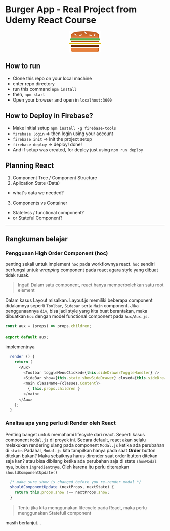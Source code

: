 # Burger App - Real Project from Udemy React Course

<center>
<img src="./src/assets/images/burger-logo.png" style="max-width: 100px">
</center>

## How to run

- Clone this repo on your local machine
- enter repo directory
- run this command `npm install`
- then, `npm start`
- Open your browser and open in `localhost:3000`

## How to Deploy in Firebase?

- Make initial setup `npm install -g firebase-tools`
- `firebase login` => then login using your account
- `firebase init` => init the project setup
- `firebase deploy` => deploy! done!
- And if setup was created, for deploy just using `npm run deploy`

## Planning React
1. Component Tree / Component Structure
2. Aplication State (Data)
 - what's data we needed?
3. Components vs Container 
 - Stateless / functional component?
 - or Stateful Component?

 ---

 ## Rangkuman belajar

 ### Pengguaan High Order Component (hoc)
 penting sekali untuk implement `hoc` pada workflownya react. `hoc` sendiri berfungsi untuk _wrapping_ component pada react agara style yang dibuat tidak rusak. 

 > Ingat! Dalam satu component, react hanya memperbolehkan satu root element
 
 Dalam kasus Layout misalkan. Layout.js memiliki beberapa component didalamnya seperti `Toolbar`, `Sidebar` serta `Main` component. Jika penggunaannya `div`, bisa jadi style yang kita buat berantakan, maka dibuatkan `hoc` dengan model functional component pada `Aux/Aux.js`.
```js
const aux = (props) => props.children;

export default aux;
```
implementnya
```js
  render () {
    return (
      <Aux>
        <Toolbar toggleMenuClicked={this.sideDrawerToggleHandler} />
        <SideBar show={this.state.showSideDrawer} closed={this.sideDrawerClosedHandler} />
        <main className={classes.Content}>
          { this.props.children }
        </main>
      </Aux>
    );
  }
```

### Analisa apa yang perlu di Render oleh React
Penting banget untuk memahami lifecycle dari react. Seperti kasus component `Modal.js` di proyek ini. Secara default, react akan selalu melakukan rendering ulang pada component `Modal.js` ketika ada perubahan di `state`. Padahal, `Modal.js` kita tampilkan hanya pada saat **Order** button ditekan bukan? Maka sebaiknya harus dirender saat order button ditekan saja kan? atau bisa dibilang ketika ada perubahan saja di state `showModal` nya, bukan `ingredient`nya. Oleh karena itu perlu diterapkan `shouldComponentUpdate()`
```js
  /* make sure show is changed before you re-render modal */
  shouldComponentUpdate (nextProps, nextState) {
    return this.props.show !== nextProps.show;
  }
```

> Tentu jika kita menggunakan lifecycle pada React, maka perlu menggunakan Statefull component


masih berlanjut...